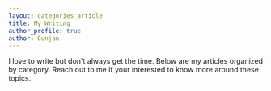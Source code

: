 ```yaml
---
layout: categories_article
title: My Writing
author_profile: true
author: Gunjan
---
```


I love to write but don't always get the time. Below are my articles organized by category. Reach out to me if your interested to know more around these topics.